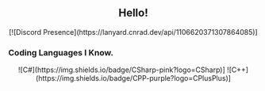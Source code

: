 <div align="center">
<h2>Hello!</h2>
[![Discord Presence](https://lanyard.cnrad.dev/api/1106620371307864085)]
</div>

### Coding Languages I Know.

<div align="center">
![C#](https://img.shields.io/badge/CSharp-pink?logo=CSharp)]
![C++](https://img.shields.io/badge/CPP-purple?logo=CPlusPlus)]
</div>
